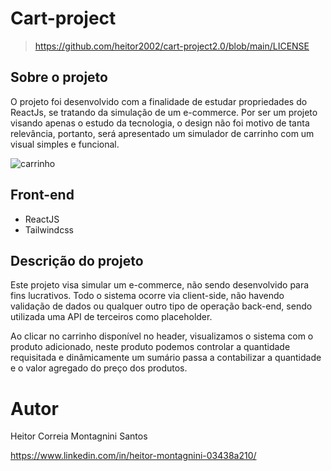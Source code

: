 # Cart-project

>https://github.com/heitor2002/cart-project2.0/blob/main/LICENSE
## Sobre o projeto

O projeto foi desenvolvido com a finalidade de estudar propriedades do ReactJs, se tratando da simulação de um e-commerce. Por ser um projeto visando apenas o estudo da tecnologia, o design não foi motivo de tanta relevância, portanto, será apresentado um simulador de carrinho com um visual simples e funcional.

![carrinho](https://images.unsplash.com/photo-1472851294608-062f824d29cc?ixlib=rb-1.2.1&ixid=MnwxMjA3fDB8MHxwaG90by1wYWdlfHx8fGVufDB8fHx8&auto=format&fit=crop&w=870&q=80)

## Front-end

- ReactJS
- Tailwindcss

## Descrição do projeto

Este projeto visa simular um e-commerce, não sendo desenvolvido para fins lucrativos. Todo o sistema ocorre via client-side, não havendo validação de dados ou qualquer outro tipo de operação back-end, sendo utilizada uma API de terceiros como placeholder.

Ao clicar no carrinho disponível no header, visualizamos o sistema com o produto adicionado, neste produto podemos controlar a quantidade requisitada e dinâmicamente um sumário passa a contabilizar a quantidade e o valor agregado do preço dos produtos.

# Autor

Heitor Correia Montagnini Santos

https://www.linkedin.com/in/heitor-montagnini-03438a210/